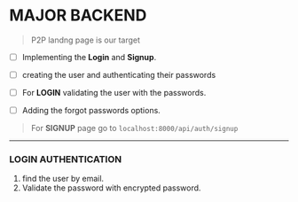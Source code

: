 # MAJOR BACKEND 


> P2P landng page is our target


- [ ] Implementing the __Login__ and __Signup__.
- [ ] creating the user and authenticating their passwords
- [ ] For __LOGIN__ validating the user with the passwords.
- [ ] Adding the forgot passwords options.



> For __SIGNUP__ page go to `localhost:8000/api/auth/signup`


-----

### LOGIN AUTHENTICATION
1. find the user by email. 
2. Validate the password with encrypted password.